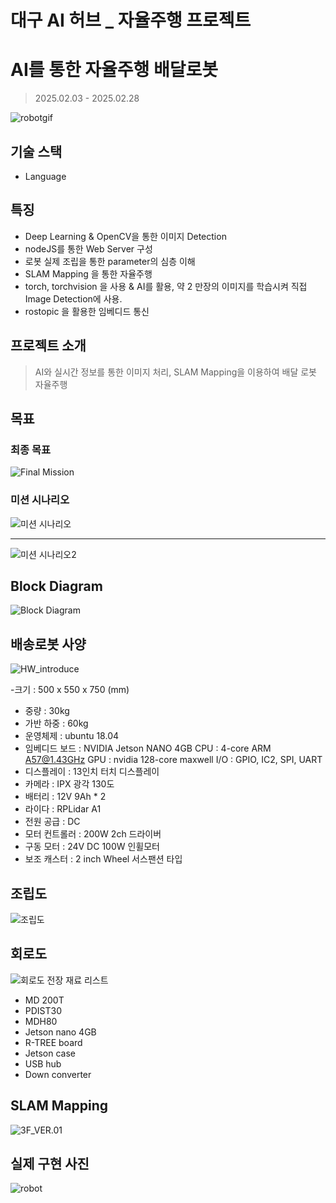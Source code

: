 # 대구 AI 허브 _ 자율주행 프로젝트

# AI를 통한 자율주행 배달로봇

> 2025.02.03 - 2025.02.28

![robotgif](images/robot_working.gif)
## 기술 스택

- Language


## 특징

- Deep Learning & OpenCV을 통한 이미지 Detection
- nodeJS를 통한 Web Server 구성
- 로봇 실제 조립을 통한 parameter의 심층 이해
- SLAM Mapping 을 통한 자율주행 
- torch, torchvision 을 사용 & AI를 활용, 약 2 만장의 이미지를 학습시켜 직접 Image Detection에 사용.
- rostopic 을 활용한 임베디드 통신

  
## 프로젝트 소개
> AI와 실시간 정보를 통한 이미지 처리, SLAM Mapping을 이용하여 배달 로봇 자율주행

## 목표

### 최종 목표

![Final Mission](images/Misson_Final_Event.png)

### 미션 시나리오

![미션 시나리오](images/Misson_Senario.png)

---

![미션 시나리오2](images/Misson_Senario2.png)

## Block Diagram

![Block Diagram](images/Block_Diagram.png)



## 배송로봇 사양
![HW_introduce](images/HW_introduce.png)

-크기 : 500 x 550 x 750 (mm)
- 중량 : 30kg
- 가반 하중 : 60kg
- 운영체제 : ubuntu 18.04
- 임베디드 보드 : NVIDIA Jetson NANO 4GB
	CPU : 4-core ARM A57@1.43GHz
	GPU : nvidia 128-core maxwell
	I/O : GPIO, IC2, SPI, UART
- 디스플레이 : 13인치 터치 디스플레이
- 카메라 : IPX 광각 130도
- 배터리 : 12V 9Ah * 2
- 라이다 : RPLidar A1
- 전원 공급 : DC
- 모터 컨트롤러 : 200W 2ch 드라이버
- 구동 모터 : 24V DC 100W 인휠모터
- 보조 캐스터 : 2 inch Wheel 서스팬션 타입

## 조립도
![조립도](images/조립도.png)

## 회로도
![회로도](images/회로도.png)
전장 재료 리스트
- MD 200T
- PDIST30
- MDH80
- Jetson nano 4GB
- R-TREE board
- Jetson case
- USB hub
- Down converter


## SLAM Mapping

![3F_VER.01](images/3F_VER.01.jpg)



## 실제 구현 사진

![robot](images/robot.jpg)
